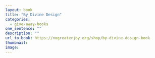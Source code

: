 ```yaml
---
layout: book
title: "By Divine Design"
categories:
  - give-away-books
one_sentence: ""
description: ""
url_to_book: https://nogreaterjoy.org/shop/by-divine-design-book
thumbnail:
image:
---
```


